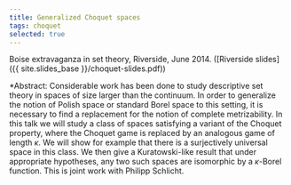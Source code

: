 ```yaml
---
title: Generalized Choquet spaces
tags: choquet
selected: true
---
```


Boise extravaganza in set theory, Riverside, June 2014. ([Riverside slides]({{ site.slides_base }}/choquet-slides.pdf))<!--more-->

*Abstract: Considerable work has been done to study descriptive set theory in spaces of size larger than the continuum. In order to generalize the notion of Polish space or standard Borel space to this setting, it is necessary to find a replacement for the notion of complete metrizability. In this talk we will study a class of spaces satisfying a variant of the Choquet property, where the Choquet game is replaced by an analogous game of length $\kappa$. We will show for example that there is a surjectively universal space in this class. We then give a Kuratowski-like result that under appropriate hypotheses, any two such spaces are isomorphic by a $\kappa$-Borel function. This is joint work with Philipp Schlicht.
